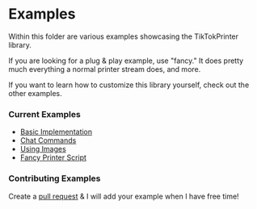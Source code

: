 Examples
=========
Within this folder are various examples showcasing the TikTokPrinter library.

If you are looking for a plug & play example, use "fancy." It does pretty much everything
a normal printer stream does, and more.

If you want to learn how to customize this library yourself, check out the other examples.

### Current Examples

- [Basic Implementation](basic.py)
- [Chat Commands](commands.py)
- [Using Images](images.py)
- [Fancy Printer Script](fancy)

### Contributing Examples

Create a [pull request](https://github.com/isaackogan/TikTok-Live-Connector/pulls) & I will add your example when I have free time!
